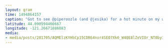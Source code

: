 ```yaml
---
layout: gram
time: 1494864157
caption: "Got to see @piperoozle (and @jesika) for a hot minute on my way out of Bend yesterday. What a dream!"
latitude: 44.090594466667
longitude: -121.26671886083
media:
- media/posts/201705/AQMElzKYHbCp15CDR64nor4SEO7Xk6_W4QE8lZeVIOr_NT0byIt4f0tfIbU8cNtorVf6rPUsMzThsZ_HajuQDdN3woFjwFo1Yfc3E_17880502273033464.mp4
---
```

